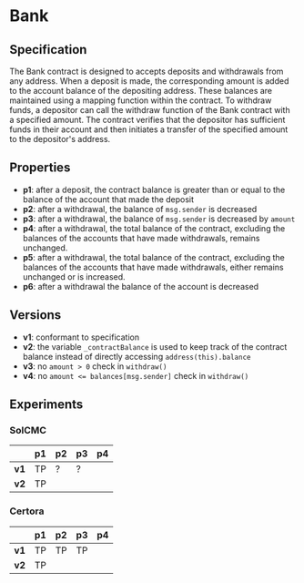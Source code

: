 # Bank

## Specification

The Bank contract is designed to accepts deposits and withdrawals from any
address. When a deposit is made, the corresponding amount is added to the
account balance of the depositing address. These balances are maintained using
a mapping function within the contract. To withdraw funds, a depositor can call
the withdraw function of the Bank contract with a specified amount. The
contract verifies that the depositor has sufficient funds in their account and
then initiates a transfer of the specified amount to the depositor's address.

## Properties

- **p1**: after a deposit, the contract balance is greater than or equal to the
  balance of the account that made the deposit
- **p2**: after a withdrawal, the balance of `msg.sender` is decreased
- **p3**: after a withdrawal, the balance of `msg.sender` is decreased by `amount`
- **p4**: after a withdrawal, the total balance of the contract, excluding the
  balances of the accounts that have made withdrawals, remains unchanged.
- **p5**: after a withdrawal, the total balance of the contract, excluding the
  balances of the accounts that have made withdrawals, either remains unchanged
  or is increased.
- **p6**: after a withdrawal the balance of the account is decreased

## Versions

- **v1**: conformant to specification
- **v2**: the variable `_contractBalance` is used to keep track of the contract
  balance instead of directly accessing `address(this).balance`
- **v3**: no `amount > 0` check in `withdraw()`
- **v4**: no `amount <= balances[msg.sender]` check in `withdraw()`

## Experiments

### SolCMC

|        | p1 | p2 | p3 | p4 
| ------ | -- | -- | -- | --
| **v1** | TP | ?  | ?  |  
| **v2** | TP |    |    |  

### Certora
|        | p1 | p2 | p3 | p4 
| ------ | -- | -- | -- | --
| **v1** | TP | TP | TP |  
| **v2** | TP |    |    |  
